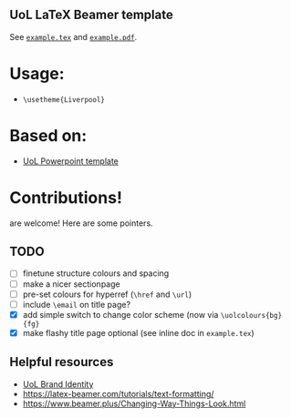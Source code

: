 UoL LaTeX Beamer template
------------------------------------

See [`example.tex`](example.tex) and [`example.pdf`](../-/jobs/artifacts/master/raw/example.pdf?job=build).


# Usage:
* `\usetheme{Liverpool}`

# Based on:

- [UoL Powerpoint template](https://www.liverpool.ac.uk/intranet/brand/powerpoint-template/)


# Contributions!

are welcome! Here are some pointers.

## TODO

- [ ] finetune structure colours and spacing
- [ ] make a nicer sectionpage
- [ ] pre-set colours for hyperref (`\href` and `\url`)
- [ ] include `\email` on title page?
- [X] add simple switch to change color scheme (now via `\uolcolours{bg}{fg}`
- [X] make flashy title page optional (see inline doc in `example.tex`)

## Helpful resources

- [UoL Brand Identity](https://www.liverpool.ac.uk/intranet/brand-identity/)
- <https://latex-beamer.com/tutorials/text-formatting/>
- <https://www.beamer.plus/Changing-Way-Things-Look.html>
